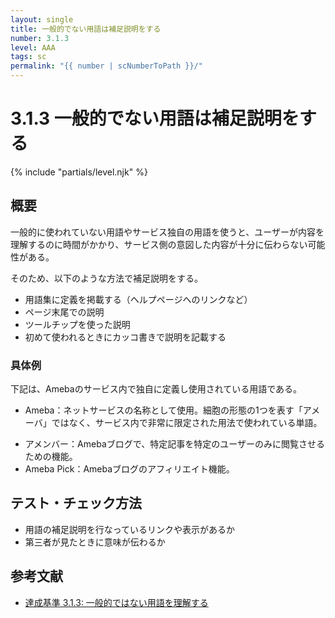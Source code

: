 ```yaml
---
layout: single
title: 一般的でない用語は補足説明をする
number: 3.1.3
level: AAA
tags: sc
permalink: "{{ number | scNumberToPath }}/"
---
```


# 3.1.3 一般的でない用語は補足説明をする

{% include "partials/level.njk" %}

## 概要

一般的に使われていない用語やサービス独自の用語を使うと、ユーザーが内容を理解するのに時間がかかり、サービス側の意図した内容が十分に伝わらない可能性がある。

そのため、以下のような方法で補足説明をする。

- 用語集に定義を掲載する（ヘルプページへのリンクなど）
- ページ末尾での説明
- ツールチップを使った説明
- 初めて使われるときにカッコ書きで説明を記載する

### 具体例

下記は、Amebaのサービス内で独自に定義し使用されている用語である。

<!-- textlint-disable -->
- Ameba：ネットサービスの名称として使用。細胞の形態の1つを表す「アメーバ」ではなく、サービス内で非常に限定された用法で使われている単語。
<!-- textlint-enable -->
- アメンバー：Amebaブログで、特定記事を特定のユーザーのみに閲覧させるための機能。
- Ameba Pick：Amebaブログのアフィリエイト機能。

## テスト・チェック方法

- 用語の補足説明を行なっているリンクや表示があるか
- 第三者が見たときに意味が伝わるか

## 参考文献

- [達成基準 3.1.3: 一般的ではない用語を理解する](https://waic.jp/docs/WCAG21/Understanding/unusual-words.html)
